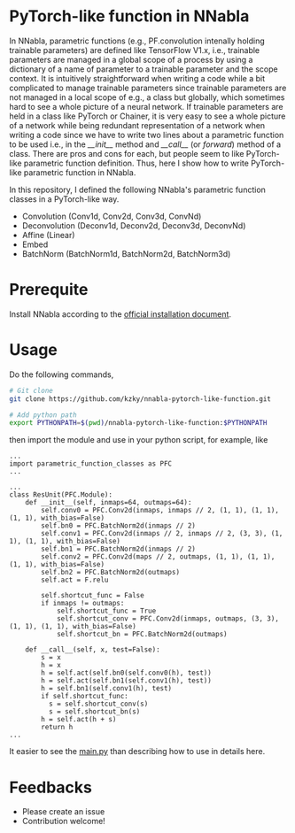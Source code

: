 # PyTorch-like function in NNabla

In NNabla, parametric functions (e.g., PF.convolution intenally holding trainable parameters) are defined like TensorFlow V1.x, i.e., trainable parameters are managed in a global scope of a process by using a dictionary of a name of parameter to a trainable parameter and the scope context. It is intuitively straightforward when writing a code while a bit complicated to manage trainable parameters since trainable parameters are not managed in a local scope of e.g., a class but globally, which sometimes hard to see a whole picture of a neural network. If trainable parameters are held in a class like PyTorch or Chainer, it is very easy to see a whole picture of a network while being redundant representation of a network when writing a code since we have to write two lines about a parametric function to be used i.e., in the *\_\_init\_\_* method and *\_\_call\_\_* (or *forward*) method of a class. There are pros and cons for each, but people seem to like PyTorch-like parametric function definition. Thus, here I show how to write PyTorch-like parametric function in NNabla.


In this repository, I defined the following NNabla's parametric function classes in a PyTorch-like way.

- Convolution (Conv1d, Conv2d, Conv3d, ConvNd)
- Deconvolution (Deconv1d, Deconv2d, Deconv3d, DeconvNd)
- Affine (Linear)
- Embed
- BatchNorm (BatchNorm1d, BatchNorm2d, BatchNorm3d)


# Prerequite

Install NNabla according to the [official installation document](https://nnabla.readthedocs.io/en/latest/python/install_on_linux.html).


# Usage

Do the following commands, 

```bash
# Git clone
git clone https://github.com/kzky/nnabla-pytorch-like-function.git

# Add python path
export PYTHONPATH=$(pwd)/nnabla-pytorch-like-function:$PYTHONPATH

```

then import the module and use in your python script, for example, like

```pyton
...
import parametric_function_classes as PFC
...

...
class ResUnit(PFC.Module):
    def __init__(self, inmaps=64, outmaps=64):
        self.conv0 = PFC.Conv2d(inmaps, inmaps // 2, (1, 1), (1, 1), (1, 1), with_bias=False)
        self.bn0 = PFC.BatchNorm2d(inmaps // 2)
        self.conv1 = PFC.Conv2d(inmaps // 2, inmaps // 2, (3, 3), (1, 1), (1, 1), with_bias=False)
        self.bn1 = PFC.BatchNorm2d(inmaps // 2)
        self.conv2 = PFC.Conv2d(maps // 2, outmaps, (1, 1), (1, 1), (1, 1), with_bias=False)
        self.bn2 = PFC.BatchNorm2d(outmaps)
        self.act = F.relu

        self.shortcut_func = False
        if inmaps != outmaps:
            self.shortcut_func = True
            self.shortcut_conv = PFC.Conv2d(inmaps, outmaps, (3, 3), (1, 1), (1, 1), with_bias=False)
            self.shortcut_bn = PFC.BatchNorm2d(outmaps)

    def __call__(self, x, test=False):
        s = x
        h = x
        h = self.act(self.bn0(self.conv0(h), test))
        h = self.act(self.bn1(self.conv1(h), test))
        h = self.bn1(self.conv1(h), test)
        if self.shortcut_func:
          s = self.shortcut_conv(s)
          s = self.shortcut_bn(s)
        h = self.act(h + s)
        return h
...
```

It easier to see the [main.py](./main.py) than describing how to use in details here.


# Feedbacks
- Please create an issue
- Contribution welcome!



